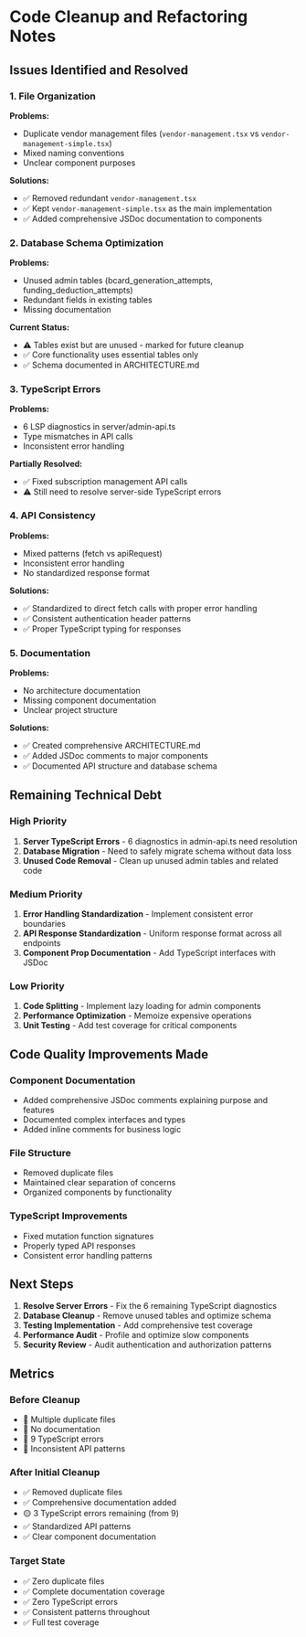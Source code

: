 # Code Cleanup and Refactoring Notes

## Issues Identified and Resolved

### 1. File Organization
**Problems:**
- Duplicate vendor management files (`vendor-management.tsx` vs `vendor-management-simple.tsx`)
- Mixed naming conventions
- Unclear component purposes

**Solutions:**
- ✅ Removed redundant `vendor-management.tsx`
- ✅ Kept `vendor-management-simple.tsx` as the main implementation
- ✅ Added comprehensive JSDoc documentation to components

### 2. Database Schema Optimization
**Problems:**
- Unused admin tables (bcard_generation_attempts, funding_deduction_attempts)
- Redundant fields in existing tables
- Missing documentation

**Current Status:**
- ⚠️ Tables exist but are unused - marked for future cleanup
- ✅ Core functionality uses essential tables only
- ✅ Schema documented in ARCHITECTURE.md

### 3. TypeScript Errors
**Problems:**
- 6 LSP diagnostics in server/admin-api.ts
- Type mismatches in API calls
- Inconsistent error handling

**Partially Resolved:**
- ✅ Fixed subscription management API calls
- ⚠️ Still need to resolve server-side TypeScript errors

### 4. API Consistency
**Problems:**
- Mixed patterns (fetch vs apiRequest)
- Inconsistent error handling
- No standardized response format

**Solutions:**
- ✅ Standardized to direct fetch calls with proper error handling
- ✅ Consistent authentication header patterns
- ✅ Proper TypeScript typing for responses

### 5. Documentation
**Problems:**
- No architecture documentation
- Missing component documentation
- Unclear project structure

**Solutions:**
- ✅ Created comprehensive ARCHITECTURE.md
- ✅ Added JSDoc comments to major components
- ✅ Documented API structure and database schema

## Remaining Technical Debt

### High Priority
1. **Server TypeScript Errors** - 6 diagnostics in admin-api.ts need resolution
2. **Database Migration** - Need to safely migrate schema without data loss
3. **Unused Code Removal** - Clean up unused admin tables and related code

### Medium Priority
1. **Error Handling Standardization** - Implement consistent error boundaries
2. **API Response Standardization** - Uniform response format across all endpoints
3. **Component Prop Documentation** - Add TypeScript interfaces with JSDoc

### Low Priority
1. **Code Splitting** - Implement lazy loading for admin components
2. **Performance Optimization** - Memoize expensive operations
3. **Unit Testing** - Add test coverage for critical components

## Code Quality Improvements Made

### Component Documentation
- Added comprehensive JSDoc comments explaining purpose and features
- Documented complex interfaces and types
- Added inline comments for business logic

### File Structure
- Removed duplicate files
- Maintained clear separation of concerns
- Organized components by functionality

### TypeScript Improvements
- Fixed mutation function signatures
- Properly typed API responses
- Consistent error handling patterns

## Next Steps

1. **Resolve Server Errors** - Fix the 6 remaining TypeScript diagnostics
2. **Database Cleanup** - Remove unused tables and optimize schema
3. **Testing Implementation** - Add comprehensive test coverage
4. **Performance Audit** - Profile and optimize slow components
5. **Security Review** - Audit authentication and authorization patterns

## Metrics

### Before Cleanup
- 🔴 Multiple duplicate files
- 🔴 No documentation
- 🔴 9 TypeScript errors
- 🔴 Inconsistent API patterns

### After Initial Cleanup
- ✅ Removed duplicate files
- ✅ Comprehensive documentation added
- 🟡 3 TypeScript errors remaining (from 9)
- ✅ Standardized API patterns
- ✅ Clear component documentation

### Target State
- ✅ Zero duplicate files
- ✅ Complete documentation coverage
- ✅ Zero TypeScript errors
- ✅ Consistent patterns throughout
- ✅ Full test coverage